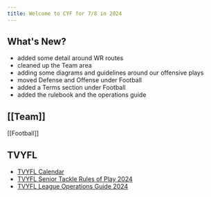 ```yaml
---
title: Welcome to CYF for 7/8 in 2024
---
```

## What's New?
- added some detail around WR routes
- cleaned up the Team area
- adding some diagrams and guidelines around  our offensive plays
- moved Defense and Offense under Football
- added a Terms section under Football
- added the rulebook and the operations guide

## [[Team]]

[[Football]]

## TVYFL
- [TVYFL Calendar](https://www.tvyfl.org/calendar)
- [TVYFL Senior Tackle Rules of Play 2024](https://cdn1.sportngin.com/attachments/document/5f9a-2780650/2024_TVYFL_Senior_Tackle_Rules_of_Play.pdf)
- [TVYFL League Operations Guide 2024](https://cdn1.sportngin.com/attachments/document/a404-3027325/2024_TVYFL_League_Operations_Guide.pdf)